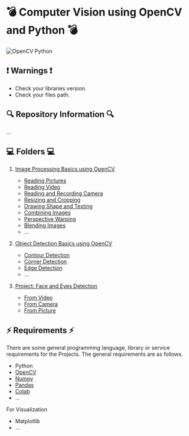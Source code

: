 # 💣 Computer Vision using OpenCV and Python 💣

![OpenCV Python](https://miro.medium.com/max/568/1*4NGm_eV4mR2gx-BcuWACYQ.png)

## ❗ Warnings ❗

* Check your libraries version.
* Check your files path.

## 🔍 Repository Information 🔍

...

## 💻 Folders 💻

1. [Image Processing Basics using OpenCV](https://github.com/alicenkbaytop/Computer-Vision-OpenCV-Python/tree/main/image_processing_with_opencv)
   * [Reading Pictures](https://github.com/alicenkbaytop/Computer-Vision-OpenCV-Python/tree/main/image_processing_with_opencv/reading_pic)
   * [Reading Video](https://github.com/alicenkbaytop/Computer-Vision-OpenCV-Python/tree/main/image_processing_with_opencv/reading_video)
   * [Reading and Recording Camera](https://github.com/alicenkbaytop/Computer-Vision-OpenCV-Python/tree/main/image_processing_with_opencv/reading_and_recording_cam)
   * [Resizing and Cropping](https://github.com/alicenkbaytop/Computer-Vision-OpenCV-Python/tree/main/image_processing_with_opencv/resizing_and_cropping)
   * [Drawing Shape and Texting](https://github.com/alicenkbaytop/Computer-Vision-OpenCV-Python/tree/main/image_processing_with_opencv/shape_and_text)
   * [Combining Images](https://github.com/alicenkbaytop/Computer-Vision-OpenCV-Python/tree/main/image_processing_with_opencv/combining_images)
   * [Perspective Warping](https://github.com/alicenkbaytop/Computer-Vision-OpenCV-Python/tree/main/image_processing_with_opencv/perspective_warping)
   * [Blending Images](https://github.com/alicenkbaytop/Computer-Vision-OpenCV-Python/tree/main/image_processing_with_opencv/blending_images)
   * ...

2. [Object Detection Basics using OpenCV](https://github.com/alicenkbaytop/Computer-Vision-OpenCV-Python/tree/main/opencv_object_detection)
   * [Contour Detection](https://github.com/alicenkbaytop/Computer-Vision-OpenCV-Python/tree/main/opencv_object_detection/contour_detection)
   * [Corner Detection](https://github.com/alicenkbaytop/Computer-Vision-OpenCV-Python/tree/main/opencv_object_detection/corner_detection)
   * [Edge Detection](https://github.com/alicenkbaytop/Computer-Vision-OpenCV-Python/tree/main/opencv_object_detection/edge_detection)
   * ...

3. [Project: Face and Eyes Detection](https://github.com/alicenkbaytop/Computer-Vision-OpenCV-Python/tree/main/opencv_face_detection)
   * [From Video](https://github.com/alicenkbaytop/Computer-Vision-OpenCV-Python/tree/main/opencv_face_detection/face_det_vid)
   * [From Camera](https://github.com/alicenkbaytop/Computer-Vision-OpenCV-Python/tree/main/opencv_face_detection/face_det_cam)
   * [From Picture](https://github.com/alicenkbaytop/Computer-Vision-OpenCV-Python/tree/main/opencv_face_detection/face_det_pic)

## ⚡ Requirements ⚡

There are some general programming language, library or service requirements for the Projects. The general requirements are as follows.
 *  Python
 *  [OpenCV](https://medium.com/@baytop.alicenk/face-detection-using-python-and-opencv-for-beginners-8b45d47b37f9)
 *  [Numpy](https://medium.com/@baytop.alicenk/numpy-%C3%B6%C4%9Frenmek-0-d7b35876adfe)
 *  [Pandas](https://medium.com/@baytop.alicenk/pandas-%C3%B6%C4%9Frenmek-0-64ad05faf8e8)
 *  [Colab](https://medium.com/developer-student-clubs-altinbas/colab-guide-for-beginners-394f66b59d20)
 * ...
 
For Visualization
 *	Matplotlib
 * ...
